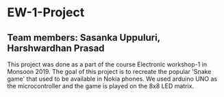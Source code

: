 # EW-1-Project
## Team members: Sasanka Uppuluri, Harshwardhan Prasad
This project was done as a part of the course Electronic workshop-1 in Monsoon 2019. The goal of this project is to recreate the popular 'Snake game' that used to be available in Nokia phones. We used arduino UNO as the microcontroller and the game is played on the 8x8 LED matrix. 
